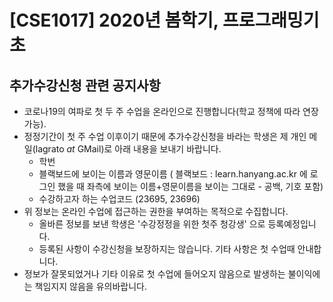 # [CSE1017] 2020년 봄학기, 프로그래밍기초

## 추가수강신청 관련 공지사항

- 코로나19의 여파로 첫 두 주 수업을 온라인으로 진행합니다(학교 정책에 따라 연장 가능).
- 정정기간이 첫 주 수업 이후이기 때문에 추가수강신청을 바라는 학생은 제 개인 메일(lagrato _at_ GMail)로 아래 내용을 보내기 바랍니다.
  - 학번
  - 블랙보드에 보이는 이름과 영문이름
    ( 블랙보드 : learn.hanyang.ac.kr 에 로그인 했을 때 좌측에 보이는 이름+영문이름을 보이는 그대로 - 공백, 기호 포함)
  - 수강하고자 하는 수업코드 (23695, 23696)
- 위 정보는 온라인 수업에 접근하는 권한을 부여하는 목적으로 수집합니다.
  - 올바른 정보를 보낸 학생은 '수강정정을 위한 첫주 청강생' 으로 등록예정입니다.
  - 등록된 사항이 수강신청을 보장하지는 않습니다. 기타 사항은 첫 수업때 안내합니다.
- 정보가 잘못되었거나 기타 이유로 첫 수업에 들어오지 않음으로 발생하는 불이익에는 책임지지 않음을 유의바랍니다.
